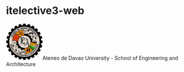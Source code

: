 # itelective3-web
<div style="margin:auto; padding:10px text-align:center;"><div><img src="addu-sea-logo.jpg" height="100px" width="100px">Ateneo de Davao University - School of Engineering and Architecture</div>
